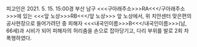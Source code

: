 피고인은 2021. 5. 15. 15:00경 부산 남구 <<<구아래주소>>>RA<<</구아래주소>>>에 있는 <<<앞 노상>>>RB<<</앞 노상>>> 앞 노상에서, 위 치안센터 맞은편의 공사현장으로 들어가려던 중 피해자 <<<내국인이름>>>B<<</내국인이름>>>(남, 66세)과 시비가 되어 피해자의 허리춤을 손으로 잡아당기고, 다리 부위를 발로 2회 차 폭행하였다.